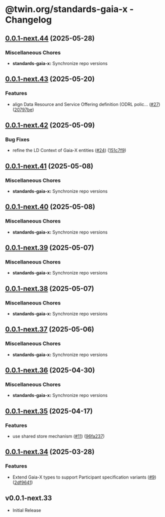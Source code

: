 # @twin.org/standards-gaia-x - Changelog

## [0.0.1-next.44](https://github.com/twinfoundation/standards/compare/standards-gaia-x-v0.0.1-next.43...standards-gaia-x-v0.0.1-next.44) (2025-05-28)


### Miscellaneous Chores

* **standards-gaia-x:** Synchronize repo versions

## [0.0.1-next.43](https://github.com/twinfoundation/standards/compare/standards-gaia-x-v0.0.1-next.42...standards-gaia-x-v0.0.1-next.43) (2025-05-20)


### Features

* align Data Resource and Service Offering definition (ODRL polic… ([#27](https://github.com/twinfoundation/standards/issues/27)) ([20797be](https://github.com/twinfoundation/standards/commit/20797beff059c6fb253401d49b654cd7a57762d5))

## [0.0.1-next.42](https://github.com/twinfoundation/standards/compare/standards-gaia-x-v0.0.1-next.41...standards-gaia-x-v0.0.1-next.42) (2025-05-09)


### Bug Fixes

* refine the LD Context of Gaia-X entities ([#24](https://github.com/twinfoundation/standards/issues/24)) ([151c7f9](https://github.com/twinfoundation/standards/commit/151c7f940c900daac6c98a6f89ea5f708b25a1bd))

## [0.0.1-next.41](https://github.com/twinfoundation/standards/compare/standards-gaia-x-v0.0.1-next.40...standards-gaia-x-v0.0.1-next.41) (2025-05-08)


### Miscellaneous Chores

* **standards-gaia-x:** Synchronize repo versions

## [0.0.1-next.40](https://github.com/twinfoundation/standards/compare/standards-gaia-x-v0.0.1-next.39...standards-gaia-x-v0.0.1-next.40) (2025-05-08)


### Miscellaneous Chores

* **standards-gaia-x:** Synchronize repo versions

## [0.0.1-next.39](https://github.com/twinfoundation/standards/compare/standards-gaia-x-v0.0.1-next.38...standards-gaia-x-v0.0.1-next.39) (2025-05-07)


### Miscellaneous Chores

* **standards-gaia-x:** Synchronize repo versions

## [0.0.1-next.38](https://github.com/twinfoundation/standards/compare/standards-gaia-x-v0.0.1-next.37...standards-gaia-x-v0.0.1-next.38) (2025-05-07)


### Miscellaneous Chores

* **standards-gaia-x:** Synchronize repo versions

## [0.0.1-next.37](https://github.com/twinfoundation/standards/compare/standards-gaia-x-v0.0.1-next.36...standards-gaia-x-v0.0.1-next.37) (2025-05-06)


### Miscellaneous Chores

* **standards-gaia-x:** Synchronize repo versions

## [0.0.1-next.36](https://github.com/twinfoundation/standards/compare/standards-gaia-x-v0.0.1-next.35...standards-gaia-x-v0.0.1-next.36) (2025-04-30)


### Miscellaneous Chores

* **standards-gaia-x:** Synchronize repo versions

## [0.0.1-next.35](https://github.com/twinfoundation/standards/compare/standards-gaia-x-v0.0.1-next.34...standards-gaia-x-v0.0.1-next.35) (2025-04-17)


### Features

* use shared store mechanism ([#11](https://github.com/twinfoundation/standards/issues/11)) ([96fa237](https://github.com/twinfoundation/standards/commit/96fa23735f69c1fc7e3d0019b527634fa0a042d9))

## [0.0.1-next.34](https://github.com/twinfoundation/standards/compare/standards-gaia-x-v0.0.1-next.33...standards-gaia-x-v0.0.1-next.34) (2025-03-28)


### Features

* Extend Gaia-X types to support Participant specification variants ([#9](https://github.com/twinfoundation/standards/issues/9)) ([2df9641](https://github.com/twinfoundation/standards/commit/2df9641946fe27f916721978ca807002398c4199))

## v0.0.1-next.33

- Initial Release
